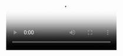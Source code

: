 <figure class="video_container">
  <video controls="true" allowfullscreen="true" poster="Apple Timer/repo_resources/apple clock.mp4">
    <source src="Apple Timer/repo_resources/apple clock.mp4" type="video/mp4">
  </video>
</figure>